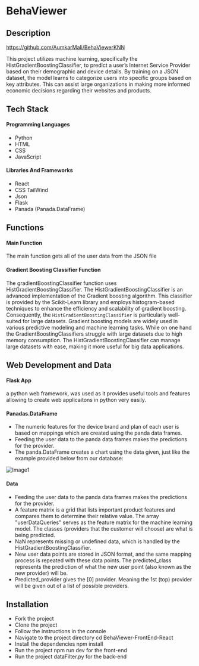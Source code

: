 # BehaViewer

## Description
https://github.com/AumkarMali/BehaViewerKNN

This project utilizes machine learning, specifically the HistGradientBoostingClassifier, to predict a user’s Internet Service Provider based on their demographic and device details. By training on a JSON dataset, the model learns to categorize users into specific groups based on key attributes. This can assist large organizations in making more informed economic decisions regarding their websites and products.

## Tech Stack

#### Programming Languages
* Python
* HTML
* CSS
* JavaScript


#### Libraries And Frameworks
* React
* CSS TailWind
* Json
* Flask 
* Panada (Panada.DataFrame)

## Functions

#### Main Function

The main function gets all  of the user data from the JSON file

#### Gradient Boosting Classifier Function

The gradientBoostingClassifier function uses HistGradientBoostingClassifier. The HistGradientBoostingClassifier is an advanced implementation of the Gradient boosting algorithm. This classifier is provided by the Scikit-Learn library and employs histogram-based techniques to enhance the efficiency and scalability of gradient boosting. Consequently, the `HistGradientBoostingClassifier` is particularly well-suited for large datasets. Gradient boosting models are widely used in various predictive modeling and machine learning tasks. While on one hand the GradientBoostingClassifiers struggle with large datasets due to high memory consumption. The HistGradientBoostingClassifier can manage large datasets with ease, making it more useful for big data applications.

## Web Development and Data

#### Flask App

a python web framework, was used as it provides useful tools and features allowing to create web applicaitons in python very easily.

#### Panadas.DataFrame

* The numeric features for the device brand and plan of each user is based on mappings which are created using the panda data frames.
* Feeding the user data to the panda data frames makes the predictions for the provider.
* The panda.DataFrame creates a chart using the data given, just like the example provided below from our database:

![Image1](https://github.com/user-attachments/assets/fdbb3d91-dda5-42dd-bf1d-6f5ef9a96612)



#### Data

* Feeding the user data to the panda data frames makes the predictions for the provider.
* A feature matrix is a grid that lists important product features and compares them to determine their relative value. The array "userDataQueries" serves as the feature matrix for the machine learning model. The classes (providers that the customer will choose) are what is being predicted.
* NaN represents missing or undefined data, which is handled by the HistGradientBoostingClassifier.
* New user data points are stored in JSON format, and the same mapping process is repeated with these data points. The predicted_class represents the prediction of what the new user point (also known as the new provider) will be.
* Predicted_provider gives the [0] provider. Meaning the 1st (top) provider will be given out of a list of possible providers.


## Installation
* Fork the project
* Clone the project
* Follow the instructions in the console
* Navigate to the project directory cd BehaViewer-FrontEnd-React
* Install the dependencies npm install
* Run the project npm run dev for the front-end
* Run the project dataFilter.py for the back-end









